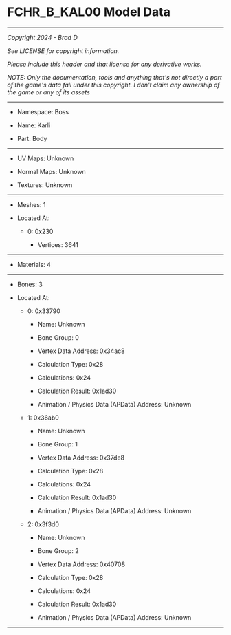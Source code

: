 # FCHR_B_KAL00 Model Data

---

*Copyright 2024 - Brad D*

*See LICENSE for copyright information.*

*Please include this header and that license for any derivative works.*

*NOTE: Only the documentation, tools and anything that's not directly a part of the game's data fall under this copyright. I don't claim any ownership of the game or any of its assets*

---

* Namespace: Boss

* Name: Karli

* Part: Body

---

* UV Maps: Unknown

* Normal Maps: Unknown

* Textures: Unknown

---

* Meshes: 1

* Located At:

  * 0: 0x230

    * Vertices: 3641

---

* Materials: 4

---

* Bones: 3

* Located At:

  * 0: 0x33790

    * Name: Unknown

    * Bone Group: 0

    * Vertex Data Address: 0x34ac8

    * Calculation Type: 0x28

    * Calculations: 0x24

    * Calculation Result: 0x1ad30

    * Animation / Physics Data (APData) Address: Unknown

  * 1: 0x36ab0

    * Name: Unknown

    * Bone Group: 1

    * Vertex Data Address: 0x37de8

    * Calculation Type: 0x28

    * Calculations: 0x24

    * Calculation Result: 0x1ad30

    * Animation / Physics Data (APData) Address: Unknown

  * 2: 0x3f3d0

    * Name: Unknown

    * Bone Group: 2

    * Vertex Data Address: 0x40708

    * Calculation Type: 0x28

    * Calculations: 0x24

    * Calculation Result: 0x1ad30

    * Animation / Physics Data (APData) Address: Unknown

---

